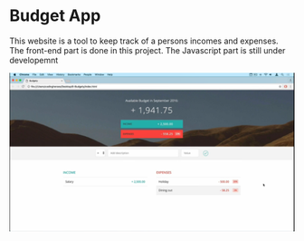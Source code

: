# Budget App #      
This website is a tool to keep track of a persons incomes and expenses. The front-end part is done in this project. The Javascript part is still under developemnt

![Image of App](https://github.com/mohammedshilleh96/Budget-App/blob/master/Budget%20app.png)
